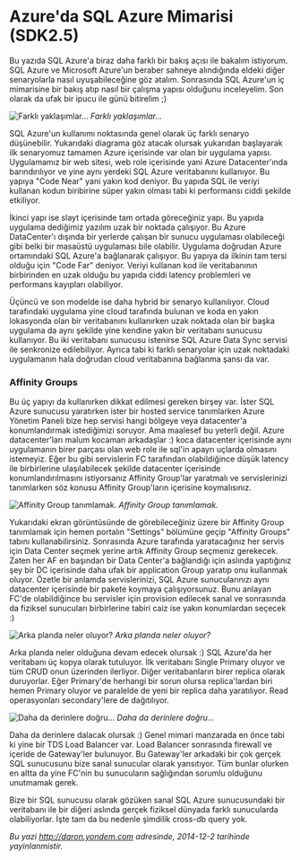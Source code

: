 # Azure'da SQL Azure Mimarisi (SDK2.5) 

Bu yazıda SQL Azure'a biraz daha farklı bir bakış açısı ile bakalım
istiyorum. SQL Azure ve Microsoft Azure'un beraber sahneye alındığında
eldeki diğer senaryolarla nasıl uyuşabileceğine göz atalım. Sonrasında
SQL Azure'un iç mimarisine bir bakış atıp nasıl bir çalışma yapısı
olduğunu inceleyelim. Son olarak da ufak bir ipucu ile günü bitirelim ;)

![Farklı
yaklaşımlar...](../media/Azure_da_SQL_Azure_Mimarisi_SDK2_5/sql_architecture.png)
*Farklı yaklaşımlar...*

SQL Azure'un kullanımı noktasında genel olarak üç farklı senaryo
düşünebilir. Yukarıdaki diagrama göz atacak olursak yukarıdan başlayarak ilk senaryomuz tamamen Azure
içerisinde var olan bir uygulama yapısı. Uygulamamız bir web sitesi, web
role içerisinde yani Azure Datacenter'ında barındırılıyor ve yine aynı
yerdeki SQL Azure veritabanını kullanıyor. Bu yapıya "Code Near" yani
yakın kod deniyor. Bu yapıda SQL ile veriyi kullanan kodun biribirine
süper yakın olması tabi ki performansı ciddi şekilde etkiliyor.

İkinci yapı ise slayt içerisinde tam ortada göreceğiniz yapı. Bu yapıda
uygulama dediğimiz yazılım uzak bir noktada çalışıyor. Bu Azure
DataCenter'ı dışında bir yerlerde çalışan bir sunucu uygulaması
olabileceği gibi belki bir masaüstü uygulaması bile olabilir. Uygulama
doğrudan Azure ortamındaki SQL Azure'a bağlanarak çalışıyor. Bu yapıya
da ilkinin tam tersi olduğu için "Code Far" deniyor. Veriyi kullanan kod
ile veritabanının birbirinden en uzak olduğu bu yapıda ciddi latency
problemleri ve performans kayıpları olabiliyor.

Üçüncü ve son modelde ise daha hybrid bir senaryo kullanılıyor. Cloud
tarafındaki uygulama yine cloud tarafında bulunan ve koda en yakın
lokasyonda olan bir veritabanını kullanırken uzak noktada olan bir başka
uygulama da aynı şekilde yine kendine yakın bir veritabanı sunucusu
kullanıyor. Bu iki veritabanı sunucusu istenirse SQL Azure Data Sync
servisi ile senkronize edilebiliyor. Ayrıca tabi ki farklı senaryolar
için uzak noktadaki uygulamanın hala doğrudan cloud veritabanına
bağlanma şansı da var.

### Affinity Groups  

Bu üç yapıyı da kullanırken dikkat edilmesi gereken birşey var. İster
SQL Azure sunucusu yaratırken ister bir hosted service tanımlarken Azure
Yönetim Paneli bize hep servisi hangi bölgeye veya datacenter'a
konumlandırmak istediğimizi soruyor. Ama maalesef bu yeterli değil.
Azure datacenter'ları malum kocaman arkadaşlar :) koca datacenter
içerisinde aynı uygulamanın birer parçası olan web role ile sql'in
apayrı uçlarda olmasını istemeyiz. Eğer bu gibi servislerin FC
tarafından olabildiğince düşük latency ile birbirlerine ulaşılabilecek
şekilde datacenter içerisinde konumlandırılmasını istiyorsanız Affinity
Group'lar yaratmalı ve servislerinizi tanımlarken söz konusu Affinity
Group'ların içerisine koymalısınız.

![Affinity Group
tanımlamak.](../media/Azure_da_SQL_Azure_Mimarisi_SDK2_5/sql_architecture2.png)
*Affinity Group tanımlamak.*

Yukarıdaki ekran görüntüsünde de görebileceğiniz üzere bir Affinity Group tanımlamak için hemen portalın "Settings" bölümüne geçip "Affinity Groups" tabını kullanabilirsiniz. Sonrasında Azure tarafında yaratacağınız her servis için Data Center seçmek yerine artık Affinity Group seçmeniz gerekecek. Zaten her AF en başından bir Data Center'a bağlandığı için aslında yaptığınız şey bir DC içerisinde daha ufak bir application Group yaratıp onu kullanmak oluyor.  Özetle bir anlamda servislerinizi, SQL
Azure sunucularınızı aynı datacenter içerisinde bir pakete koymaya
çalışıyorsunuz. Bunu anlayan FC'de olabildiğince bu servisler için
provision edilecek sanal ve sonrasında da fiziksel sunucuları
birbirlerine tabiri caiz ise yakın konumlardan seçecek :)

![Arka planda neler
oluyor?](../media/Azure_da_SQL_Azure_Mimarisi_SDK2_5/sql_architecture3.png)
*Arka planda neler oluyor?*

Arka planda neler olduğuna devam edecek olursak :) SQL Azure'da her
veritabanı üç kopya olarak tutuluyor. İlk veritabanı Single Primary oluyor ve tüm CRUD onun üzerinden
ilerliyor. Diğer veritabanların birer replica olarak duruyorlar. Eğer
Primary'de herhangi bir sorun olursa replica'lardan biri hemen Primary
oluyor ve paralelde de yeni bir replica daha yaratılıyor. Read operasyonları secondary'lere de dağıtılıyor.

![Daha da derinlere
doğru...](../media/Azure_da_SQL_Azure_Mimarisi_SDK2_5/sql_architecture4.png)
*Daha da derinlere doğru...*

Daha da derinlere dalacak olursak :) Genel mimari manzarada en önce tabi
ki yine bir TDS Load Balancer var. Load Balancer sonrasında firewall ve
içeride de Gateway'ler bulunuyor. Bu Gateway'ler arkadaki bir çok gerçek
SQL sunucusunu bize sanal sunucular olarak yansıtıyor. Tüm bunlar
olurken en altta da yine FC'nin bu sunucuların sağlığından sorumlu
olduğunu unutmamak gerek.

Bize bir SQL sunucusu olarak gözüken sanal SQL Azure sunucusundaki bir
veritabanı ile bir diğeri aslında gerçek fiziksel dünyada farklı
sunucularda olabiliyorlar. İşte tam da bu nedenle şimdilik cross-db
query yok.


*Bu yazi http://daron.yondem.com adresinde, 2014-12-2 tarihinde yayinlanmistir.*